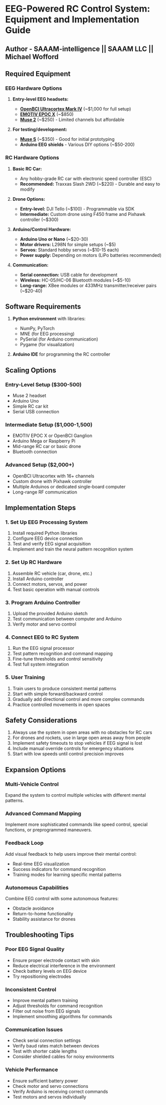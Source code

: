 # EEG-Powered RC Control System: Equipment and Implementation Guide 
## Author - SAAAM-intelligence || SAAAM LLC || Michael Wofford

## Required Equipment

### EEG Hardware Options
1. **Entry-level EEG headsets:**
   - **[OpenBCI Ultracortex Mark IV](https://shop.openbci.com/products/ultracortex-mark-iv)** (~$1,000 for full setup)
   - **[EMOTIV EPOC X](https://www.emotiv.com/epoc-x/)** (~$850)
   - **[Muse 2](https://choosemuse.com/muse-2/)** (~$250) - Limited channels but affordable

2. **For testing/development:**
   - **[Muse S](https://choosemuse.com/muse-s/)** (~$350) - Good for initial prototyping
   - **Arduino EEG shields** - Various DIY options (~$50-200)

### RC Hardware Options
1. **Basic RC Car:**
   - Any hobby-grade RC car with electronic speed controller (ESC)
   - **Recommended:** Traxxas Slash 2WD (~$220) - Durable and easy to modify

2. **Drone Options:**
   - **Entry-level:** DJI Tello (~$100) - Programmable via SDK
   - **Intermediate:** Custom drone using F450 frame and Pixhawk controller (~$300)

3. **Arduino/Control Hardware:**
   - **Arduino Uno or Nano** (~$20-30)
   - **Motor drivers:** L298N for simple setups (~$5)
   - **Servos:** Standard hobby servos (~$10-15 each)
   - **Power supply:** Depending on motors (LiPo batteries recommended)

4. **Communication:**
   - **Serial connection:** USB cable for development
   - **Wireless:** HC-05/HC-06 Bluetooth modules (~$5-10)
   - **Long-range:** XBee modules or 433MHz transmitter/receiver pairs (~$20-40)

## Software Requirements
1. **Python environment** with libraries:
   - NumPy, PyTorch
   - MNE (for EEG processing)
   - PySerial (for Arduino communication)
   - Pygame (for visualization)

2. **Arduino IDE** for programming the RC controller

## Scaling Options

### Entry-Level Setup ($300-500)
- Muse 2 headset
- Arduino Uno
- Simple RC car kit
- Serial USB connection

### Intermediate Setup ($1,000-1,500)
- EMOTIV EPOC X or OpenBCI Ganglion
- Arduino Mega or Raspberry Pi
- Mid-range RC car or basic drone
- Bluetooth connection

### Advanced Setup ($2,000+)
- OpenBCI Ultracortex with 16+ channels
- Custom drone with Pixhawk controller
- Multiple Arduinos or dedicated single-board computer
- Long-range RF communication

## Implementation Steps

### 1. Set Up EEG Processing System
1. Install required Python libraries
2. Configure EEG device connection
3. Test and verify EEG signal acquisition
4. Implement and train the neural pattern recognition system

### 2. Set Up RC Hardware
1. Assemble RC vehicle (car, drone, etc.)
2. Install Arduino controller
3. Connect motors, servos, and power
4. Test basic operation with manual controls

### 3. Program Arduino Controller
1. Upload the provided Arduino sketch
2. Test communication between computer and Arduino
3. Verify motor and servo control

### 4. Connect EEG to RC System
1. Run the EEG signal processor
2. Test pattern recognition and command mapping
3. Fine-tune thresholds and control sensitivity
4. Test full system integration

### 5. User Training
1. Train users to produce consistent mental patterns
2. Start with simple forward/backward control
3. Gradually add directional control and more complex commands
4. Practice controlled movements in open spaces

## Safety Considerations
1. Always use the system in open areas with no obstacles for RC cars
2. For drones and rockets, use in large open areas away from people
3. Implement safety timeouts to stop vehicles if EEG signal is lost
4. Include manual override controls for emergency situations
5. Start with low speeds until control precision improves

## Expansion Options

### Multi-Vehicle Control
Expand the system to control multiple vehicles with different mental patterns.

### Advanced Command Mapping
Implement more sophisticated commands like speed control, special functions, or preprogrammed maneuvers.

### Feedback Loop
Add visual feedback to help users improve their mental control:
- Real-time EEG visualization
- Success indicators for command recognition
- Training modes for learning specific mental patterns

### Autonomous Capabilities
Combine EEG control with some autonomous features:
- Obstacle avoidance
- Return-to-home functionality
- Stability assistance for drones

## Troubleshooting Tips

### Poor EEG Signal Quality
- Ensure proper electrode contact with skin
- Reduce electrical interference in the environment
- Check battery levels on EEG device
- Try repositioning electrodes

### Inconsistent Control
- Improve mental pattern training
- Adjust thresholds for command recognition
- Filter out noise from EEG signals
- Implement smoothing algorithms for commands

### Communication Issues
- Check serial connection settings
- Verify baud rates match between devices
- Test with shorter cable lengths
- Consider shielded cables for noisy environments

### Vehicle Performance
- Ensure sufficient battery power
- Check motor and servo connections
- Verify Arduino is receiving correct commands
- Test motors and servos individually
